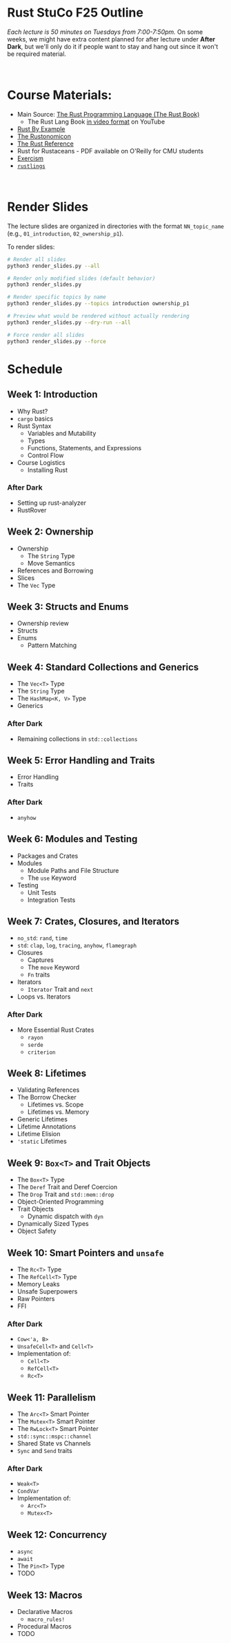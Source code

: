 # Rust StuCo F25 Outline

_Each lecture is 50 minutes on Tuesdays from 7:00-7:50pm._ On some weeks, we might have extra content planned for after lecture under **After Dark**, but we'll only do it if people want to stay and hang out since it won't be required material.

</br>

# Course Materials:

- Main Source: [The Rust Programming Language (The Rust Book)](https://doc.rust-lang.org/book/)
  - The Rust Lang Book [in video format](https://www.youtube.com/playlist?list=PLai5B987bZ9CoVR-QEIN9foz4QCJ0H2Y8) on YouTube
- [Rust By Example](https://doc.rust-lang.org/rust-by-example/index.html)
- [The Rustonomicon](https://doc.rust-lang.org/nomicon/)
- [The Rust Reference](https://doc.rust-lang.org/reference/index.html)
- Rust for Rustaceans - PDF available on O'Reilly for CMU students
- [Exercism](https://exercism.org/tracks/rust)
- [`rustlings`](https://github.com/rust-lang/rustlings)

</br>

# Render Slides

The lecture slides are organized in directories with the format `NN_topic_name` (e.g., `01_introduction`, `02_ownership_p1`).

To render slides:

```bash
# Render all slides
python3 render_slides.py --all

# Render only modified slides (default behavior)
python3 render_slides.py

# Render specific topics by name
python3 render_slides.py --topics introduction ownership_p1

# Preview what would be rendered without actually rendering
python3 render_slides.py --dry-run --all

# Force render all slides
python3 render_slides.py --force
```

# **Schedule**

## Week 1: Introduction

- Why Rust?
- `cargo` basics
- Rust Syntax
  - Variables and Mutability
  - Types
  - Functions, Statements, and Expressions
  - Control Flow
- Course Logistics
  - Installing Rust

### After Dark

- Setting up rust-analyzer
- RustRover

## Week 2: Ownership

- Ownership
  - The `String` Type
  - Move Semantics
- References and Borrowing
- Slices
- The `Vec` Type

## Week 3: Structs and Enums

- Ownership review
- Structs
- Enums
  - Pattern Matching

## Week 4: Standard Collections and Generics

- The `Vec<T>` Type
- The `String` Type
- The `HashMap<K, V>` Type
- Generics

### After Dark

- Remaining collections in `std::collections`

## Week 5: Error Handling and Traits

- Error Handling
- Traits

### After Dark

- `anyhow`

## Week 6: Modules and Testing

- Packages and Crates
- Modules
  - Module Paths and File Structure
  - The `use` Keyword
- Testing
  - Unit Tests
  - Integration Tests

## Week 7: Crates, Closures, and Iterators

- `no_std`: `rand`, `time`
- `std`: `clap`, `log`, `tracing`, `anyhow`, `flamegraph`
- Closures
  - Captures
  - The `move` Keyword
  - `Fn` traits
- Iterators
  - `Iterator` Trait and `next`
- Loops vs. Iterators

### After Dark

- More Essential Rust Crates
  - `rayon`
  - `serde`
  - `criterion`

## Week 8: Lifetimes

- Validating References
- The Borrow Checker
  - Lifetimes vs. Scope
  - Lifetimes vs. Memory
- Generic Lifetimes
- Lifetime Annotations
- Lifetime Elision
- `'static` Lifetimes

## Week 9: `Box<T>` and Trait Objects

- The `Box<T>` Type
- The `Deref` Trait and Deref Coercion
- The `Drop` Trait and `std::mem::drop`
- Object-Oriented Programming
- Trait Objects
  - Dynamic dispatch with `dyn`
- Dynamically Sized Types
- Object Safety

## Week 10: Smart Pointers and `unsafe`

- The `Rc<T>` Type
- The `RefCell<T>` Type
- Memory Leaks
- Unsafe Superpowers
- Raw Pointers
- FFI

### After Dark

- `Cow<'a, B>`
- `UnsafeCell<T>` and `Cell<T>`
- Implementation of:
  - `Cell<T>`
  - `RefCell<T>`
  - `Rc<T>`

## Week 11: Parallelism

- The `Arc<T>` Smart Pointer
- The `Mutex<T>` Smart Pointer
- The `RwLock<T>` Smart Pointer
- `std::sync::mspc::channel`
- Shared State vs Channels
- `Sync` and `Send` traits

### After Dark

- `Weak<T>`
- `CondVar`
- Implementation of:
  - `Arc<T>`
  - `Mutex<T>`

## Week 12: Concurrency

- `async`
- `await`
- The `Pin<T>` Type
- TODO

## Week 13: Macros

- Declarative Macros
  - `macro_rules!`
- Procedural Macros
- TODO
